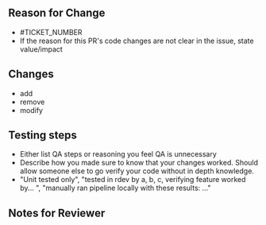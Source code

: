 
## Reason for Change
- #TICKET_NUMBER
- If the reason for this PR's code changes are not clear in the issue, state value/impact

## Changes
- add
- remove
- modify

## Testing steps
- Either list QA steps or reasoning you feel QA is unnecessary
- Describe how you made sure to know that your changes worked. Should allow someone else to go verify your code without in depth knowledge.
- "Unit tested only", "tested in rdev by a, b, c, verifying feature worked by... ", "manually ran pipeline locally with these results: ..."

## Notes for Reviewer
